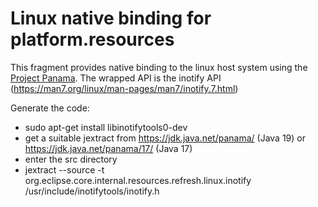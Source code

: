 # Linux native binding for platform.resources

This fragment provides native binding to the linux host system using the [Project Panama](https://openjdk.org/projects/panama/).
The wrapped API is the inotify API (https://man7.org/linux/man-pages/man7/inotify.7.html)

Generate the code:
- sudo apt-get install libinotifytools0-dev
- get a suitable jextract from https://jdk.java.net/panama/ (Java 19) or https://jdk.java.net/panama/17/ (Java 17) 
- enter the src<java version> directory
- jextract --source -t org.eclipse.core.internal.resources.refresh.linux.inotify /usr/include/inotifytools/inotify.h